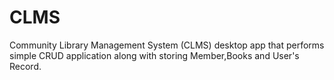 # CLMS
Community Library Management System (CLMS) desktop app that performs simple CRUD application along with storing Member,Books and User's Record.
